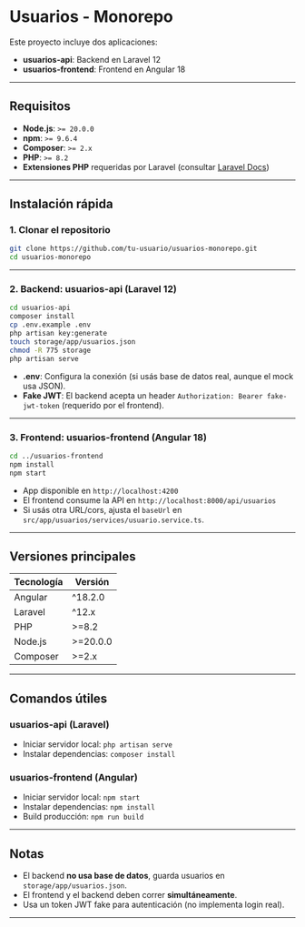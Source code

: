 
# Usuarios - Monorepo

Este proyecto incluye dos aplicaciones:

- **usuarios-api**: Backend en Laravel 12
- **usuarios-frontend**: Frontend en Angular 18

---

## Requisitos

- **Node.js**: `>= 20.0.0`
- **npm**: `>= 9.6.4`
- **Composer**: `>= 2.x`
- **PHP**: `>= 8.2`
- **Extensiones PHP** requeridas por Laravel (consultar [Laravel Docs](https://laravel.com/docs/12.x/installation#server-requirements))

---

## Instalación rápida

### 1. Clonar el repositorio

```sh
git clone https://github.com/tu-usuario/usuarios-monorepo.git
cd usuarios-monorepo
```

---

### 2. Backend: usuarios-api (Laravel 12)

```sh
cd usuarios-api
composer install
cp .env.example .env
php artisan key:generate
touch storage/app/usuarios.json
chmod -R 775 storage
php artisan serve
```

- **.env**: Configura la conexión (si usás base de datos real, aunque el mock usa JSON).
- **Fake JWT**: El backend acepta un header `Authorization: Bearer fake-jwt-token` (requerido por el frontend).

---

### 3. Frontend: usuarios-frontend (Angular 18)

```sh
cd ../usuarios-frontend
npm install
npm start
```

- App disponible en `http://localhost:4200`
- El frontend consume la API en `http://localhost:8000/api/usuarios`
- Si usás otra URL/cors, ajusta el `baseUrl` en `src/app/usuarios/services/usuario.service.ts`.

---

## Versiones principales

| Tecnología | Versión  |
| ---------- | -------- |
| Angular    | ^18.2.0  |
| Laravel    | ^12.x    |
| PHP        | >=8.2    |
| Node.js    | >=20.0.0 |
| Composer   | >=2.x    |

---

## Comandos útiles

### **usuarios-api** (Laravel)

- Iniciar servidor local:  `php artisan serve`
- Instalar dependencias:  `composer install`

### **usuarios-frontend** (Angular)

- Iniciar servidor local:  `npm start`
- Instalar dependencias:  `npm install`
- Build producción:  `npm run build`

---

## Notas

- El backend **no usa base de datos**, guarda usuarios en `storage/app/usuarios.json`.
- El frontend y el backend deben correr **simultáneamente**.
- Usa un token JWT fake para autenticación (no implementa login real).

---

